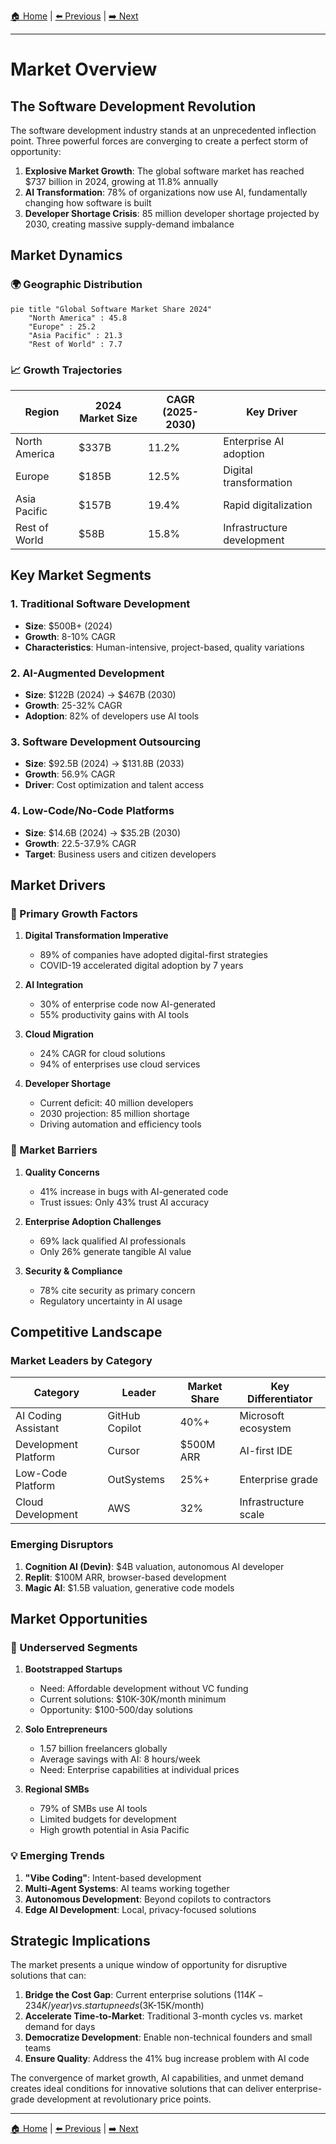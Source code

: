 [🏠 Home](../../README.md) | [⬅️ Previous](01-executive-summary.md) | [➡️ Next](03-market-size-growth.md)

---

# Market Overview

## The Software Development Revolution

The software development industry stands at an unprecedented inflection point. Three powerful forces are converging to create a perfect storm of opportunity:

1. **Explosive Market Growth**: The global software market has reached $737 billion in 2024, growing at 11.8% annually
2. **AI Transformation**: 78% of organizations now use AI, fundamentally changing how software is built
3. **Developer Shortage Crisis**: 85 million developer shortage projected by 2030, creating massive supply-demand imbalance

## Market Dynamics

### 🌍 Geographic Distribution

```mermaid
pie title "Global Software Market Share 2024"
    "North America" : 45.8
    "Europe" : 25.2
    "Asia Pacific" : 21.3
    "Rest of World" : 7.7
```

### 📈 Growth Trajectories

| Region | 2024 Market Size | CAGR (2025-2030) | Key Driver |
|--------|------------------|-------------------|------------|
| North America | $337B | 11.2% | Enterprise AI adoption |
| Europe | $185B | 12.5% | Digital transformation |
| Asia Pacific | $157B | 19.4% | Rapid digitalization |
| Rest of World | $58B | 15.8% | Infrastructure development |

## Key Market Segments

### 1. Traditional Software Development
- **Size**: $500B+ (2024)
- **Growth**: 8-10% CAGR
- **Characteristics**: Human-intensive, project-based, quality variations

### 2. AI-Augmented Development
- **Size**: $122B (2024) → $467B (2030)
- **Growth**: 25-32% CAGR
- **Adoption**: 82% of developers use AI tools

### 3. Software Development Outsourcing
- **Size**: $92.5B (2024) → $131.8B (2033)
- **Growth**: 56.9% CAGR
- **Driver**: Cost optimization and talent access

### 4. Low-Code/No-Code Platforms
- **Size**: $14.6B (2024) → $35.2B (2030)
- **Growth**: 22.5-37.9% CAGR
- **Target**: Business users and citizen developers

## Market Drivers

### 🚀 Primary Growth Factors

1. **Digital Transformation Imperative**
   - 89% of companies have adopted digital-first strategies
   - COVID-19 accelerated digital adoption by 7 years

2. **AI Integration**
   - 30% of enterprise code now AI-generated
   - 55% productivity gains with AI tools

3. **Cloud Migration**
   - 24% CAGR for cloud solutions
   - 94% of enterprises use cloud services

4. **Developer Shortage**
   - Current deficit: 40 million developers
   - 2030 projection: 85 million shortage
   - Driving automation and efficiency tools

### 🚧 Market Barriers

1. **Quality Concerns**
   - 41% increase in bugs with AI-generated code
   - Trust issues: Only 43% trust AI accuracy

2. **Enterprise Adoption Challenges**
   - 69% lack qualified AI professionals
   - Only 26% generate tangible AI value

3. **Security & Compliance**
   - 78% cite security as primary concern
   - Regulatory uncertainty in AI usage

## Competitive Landscape

### Market Leaders by Category

| Category | Leader | Market Share | Key Differentiator |
|----------|--------|--------------|-------------------|
| AI Coding Assistant | GitHub Copilot | 40%+ | Microsoft ecosystem |
| Development Platform | Cursor | $500M ARR | AI-first IDE |
| Low-Code Platform | OutSystems | 25%+ | Enterprise grade |
| Cloud Development | AWS | 32% | Infrastructure scale |

### Emerging Disruptors

1. **Cognition AI (Devin)**: $4B valuation, autonomous AI developer
2. **Replit**: $100M ARR, browser-based development
3. **Magic AI**: $1.5B valuation, generative code models

## Market Opportunities

### 🎯 Underserved Segments

1. **Bootstrapped Startups**
   - Need: Affordable development without VC funding
   - Current solutions: $10K-30K/month minimum
   - Opportunity: $100-500/day solutions

2. **Solo Entrepreneurs**
   - 1.57 billion freelancers globally
   - Average savings with AI: 8 hours/week
   - Need: Enterprise capabilities at individual prices

3. **Regional SMBs**
   - 79% of SMBs use AI tools
   - Limited budgets for development
   - High growth potential in Asia Pacific

### 💡 Emerging Trends

1. **"Vibe Coding"**: Intent-based development
2. **Multi-Agent Systems**: AI teams working together
3. **Autonomous Development**: Beyond copilots to contractors
4. **Edge AI Development**: Local, privacy-focused solutions

## Strategic Implications

The market presents a unique window of opportunity for disruptive solutions that can:

1. **Bridge the Cost Gap**: Current enterprise solutions ($114K-234K/year) vs. startup needs ($3K-15K/month)
2. **Accelerate Time-to-Market**: Traditional 3-month cycles vs. market demand for days
3. **Democratize Development**: Enable non-technical founders and small teams
4. **Ensure Quality**: Address the 41% bug increase problem with AI code

The convergence of market growth, AI capabilities, and unmet demand creates ideal conditions for innovative solutions that can deliver enterprise-grade development at revolutionary price points.

---

[🏠 Home](../../README.md) | [⬅️ Previous](01-executive-summary.md) | [➡️ Next](03-market-size-growth.md)
